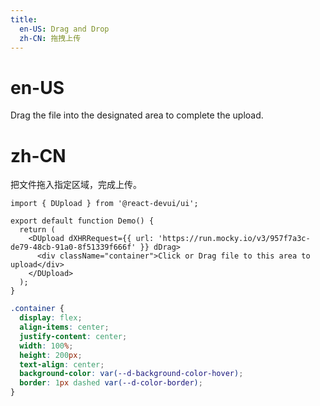 ```yaml
---
title:
  en-US: Drag and Drop
  zh-CN: 拖拽上传
---
```


# en-US

Drag the file into the designated area to complete the upload.

# zh-CN

把文件拖入指定区域，完成上传。

```tsx
import { DUpload } from '@react-devui/ui';

export default function Demo() {
  return (
    <DUpload dXHRRequest={{ url: 'https://run.mocky.io/v3/957f7a3c-de79-48cb-91a0-8f51339f666f' }} dDrag>
      <div className="container">Click or Drag file to this area to upload</div>
    </DUpload>
  );
}
```

```scss
.container {
  display: flex;
  align-items: center;
  justify-content: center;
  width: 100%;
  height: 200px;
  text-align: center;
  background-color: var(--d-background-color-hover);
  border: 1px dashed var(--d-color-border);
}
```

